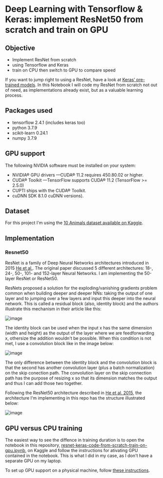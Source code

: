 # Deep Learning with Tensorflow & Keras: implement ResNet50 from scratch and train on GPU

## Objective  
- Implement ResNet from scratch 
- using Tensorflow and Keras
- train on CPU then switch to GPU to compare speed

If you want to jump right to using a ResNet, have a look at <a href='https://keras.io/api/applications/'>Keras' pre-trained models</a>. In this Notebook I will code my ResNet from scratch not out of need, as implementations already exist, but as a valuable learning process.

## Packages used
- tensorflow 2.4.1 (includes keras too)
- python 3.7.9
- scikit-learn 0.24.1
- numpy 3.7.9

## GPU support
The following NVIDIA software must be installed on your system:
- NVIDIA® GPU drivers —CUDA® 11.2 requires 450.80.02 or higher.
- CUDA® Toolkit —TensorFlow supports CUDA® 11.2 (TensorFlow >= 2.5.0)
- CUPTI ships with the CUDA® Toolkit.
- cuDNN SDK 8.1.0 cuDNN versions).

## Dataset
For this project I'm using the <a href="https://www.kaggle.com/alessiocorrado99/animals10">10 Animals dataset available on Kaggle</a>.

## Implementation

### Resnet50

ResNet is a family of Deep Neural Networks architectures introduced in 2015 <a href="https://arxiv.org/pdf/1512.03385.pdf">He et al.</a>. The original paper discussed 5 different architectures: 18-, 24-, 50-, 101- and 152-layer Neural Networks. I am implementing the 50-layer ResNet or ResNet50. 

ResNets proposed a solution for the exploding/vanishing gradients problem common when building deeper and deeper NNs: taking the output of one layer and to jumping over a few layers and input this deeper into the neural network. This is called a residual block (also, identity block) and the authors illustrate this mechanism in their article like this:

![image](https://user-images.githubusercontent.com/38474985/151539151-8bc8957e-bf7b-4475-9383-1fe97b5523cf.png)

The identity block can be used when the input x has the same dimension (width and height) as the output of the layer where we are feedforwarding x, othersize the addition wouldn't be possible. When this condition is not met, I use a convolution block like in the image below: 

![image](https://user-images.githubusercontent.com/38474985/151539537-b9536443-1cf5-459a-a172-e9a820f0d3b0.png)

The only difference between the identity block and the convolution block is that the second has another convolution layer (plus a batch normalization) on the skip conection path. The convolution layer on the skip connection path has the purpose of resizing x so that its dimension matches the output and thus I can add those two together.

Following the ResNet50 architecture described in <a href="https://arxiv.org/pdf/1512.03385.pdf">He et al. 2015</a>, the architecture I'm implementing in this repo has the structure illustrated below:

![image](https://user-images.githubusercontent.com/38474985/151537573-1b1b8a42-da7e-4bdb-8be1-1d1b34ae2ea9.png)

## GPU versus CPU training

The easiest way to see the diffence in training duration is to open the notebook in this repository, <a href="https://github.com/mihaelagrigore/ResNet-Keras-code-from-scratch-train-on-GPU/blob/main/resnet-keras-code-from-scratch-train-on-gpu.ipynb">resnet-keras-code-from-scratch-train-on-gpu.ipynb</a>, on Kaggle and follow the instructions for ativating GPU contained in the notebook. This is what I did in my case, as I don't have a separate GPU on my laptop.

To set up GPU support on a physical machine, follow <a href='https://www.tensorflow.org/install/gpu'>these instructions</a>.
